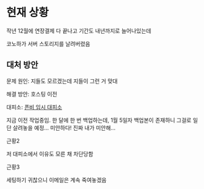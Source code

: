 # 현재 상황

작년 12월에 연장결제 다 끝나고 기간도 내년까지로 늘어나있는데

코노하가 서버 스토리지를 날려버렸음

## 대처 방안
문제 원인: 지들도 모르겠는데 지들이 그런 거 맞대

해결 방안: 호스팅 이전

대피소: [픈비 임시 대피소](https://fnbase.forumcommunity.net)

지금 이전 작업중임. 한 달에 한 번 백업하는데, 1월 5일자 백업본이 존재하니 그걸로 일단 살려놓을 예정...
미안하다! 진짜 내가 미안해...


근황2

저 대피소에서 이유도 모른 채 차단당함


근황3


세팅하기 귀찮으니 이메일은 계속 죽여놓겠음
